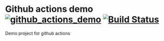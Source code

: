 # Github actions demo [![github_actions_demo](https://github.com/ashwani1218/github_actions_demo/actions/workflows/build.yaml/badge.svg)](https://github.com/ashwani1218/github_actions_demo/actions/workflows/build.yaml) [![Build Status](https://travis-ci.org/ashwani1218/github_actions_demo.svg?branch=master)](https://travis-ci.org/ashwani1218/github_actions_demo)
Demo project for github actions

